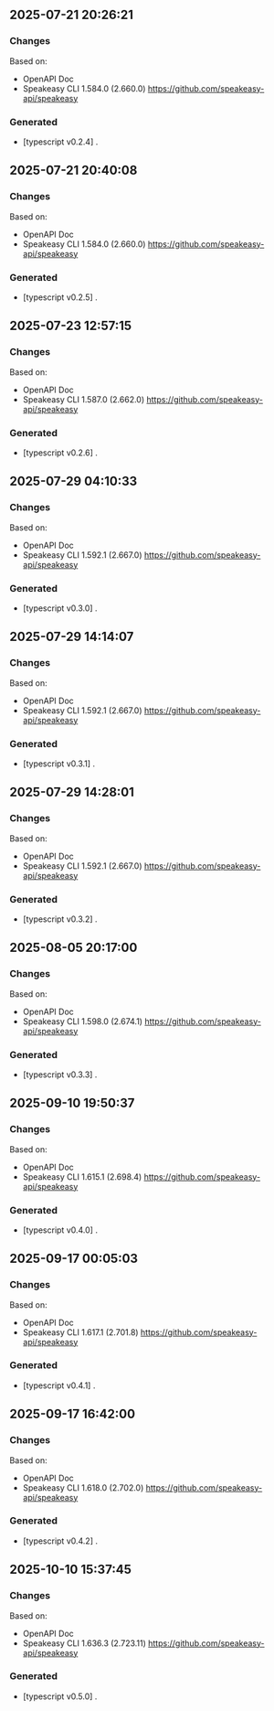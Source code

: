 

## 2025-07-21 20:26:21
### Changes
Based on:
- OpenAPI Doc  
- Speakeasy CLI 1.584.0 (2.660.0) https://github.com/speakeasy-api/speakeasy
### Generated
- [typescript v0.2.4] .

## 2025-07-21 20:40:08
### Changes
Based on:
- OpenAPI Doc  
- Speakeasy CLI 1.584.0 (2.660.0) https://github.com/speakeasy-api/speakeasy
### Generated
- [typescript v0.2.5] .

## 2025-07-23 12:57:15
### Changes
Based on:
- OpenAPI Doc  
- Speakeasy CLI 1.587.0 (2.662.0) https://github.com/speakeasy-api/speakeasy
### Generated
- [typescript v0.2.6] .

## 2025-07-29 04:10:33
### Changes
Based on:
- OpenAPI Doc  
- Speakeasy CLI 1.592.1 (2.667.0) https://github.com/speakeasy-api/speakeasy
### Generated
- [typescript v0.3.0] .

## 2025-07-29 14:14:07
### Changes
Based on:
- OpenAPI Doc  
- Speakeasy CLI 1.592.1 (2.667.0) https://github.com/speakeasy-api/speakeasy
### Generated
- [typescript v0.3.1] .

## 2025-07-29 14:28:01
### Changes
Based on:
- OpenAPI Doc  
- Speakeasy CLI 1.592.1 (2.667.0) https://github.com/speakeasy-api/speakeasy
### Generated
- [typescript v0.3.2] .

## 2025-08-05 20:17:00
### Changes
Based on:
- OpenAPI Doc  
- Speakeasy CLI 1.598.0 (2.674.1) https://github.com/speakeasy-api/speakeasy
### Generated
- [typescript v0.3.3] .

## 2025-09-10 19:50:37
### Changes
Based on:
- OpenAPI Doc  
- Speakeasy CLI 1.615.1 (2.698.4) https://github.com/speakeasy-api/speakeasy
### Generated
- [typescript v0.4.0] .

## 2025-09-17 00:05:03
### Changes
Based on:
- OpenAPI Doc  
- Speakeasy CLI 1.617.1 (2.701.8) https://github.com/speakeasy-api/speakeasy
### Generated
- [typescript v0.4.1] .

## 2025-09-17 16:42:00
### Changes
Based on:
- OpenAPI Doc  
- Speakeasy CLI 1.618.0 (2.702.0) https://github.com/speakeasy-api/speakeasy
### Generated
- [typescript v0.4.2] .

## 2025-10-10 15:37:45
### Changes
Based on:
- OpenAPI Doc  
- Speakeasy CLI 1.636.3 (2.723.11) https://github.com/speakeasy-api/speakeasy
### Generated
- [typescript v0.5.0] .